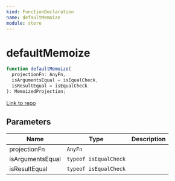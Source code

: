 ```yaml
---
kind: FunctionDeclaration
name: defaultMemoize
module: store
---
```


# defaultMemoize

```ts
function defaultMemoize(
  projectionFn: AnyFn,
  isArgumentsEqual = isEqualCheck,
  isResultEqual = isEqualCheck
): MemoizedProjection;
```

[Link to repo](https://github.com/ngrx/platform/blob/master/modules/store/src/selector.ts#L67-L119)

## Parameters

| Name             | Type                  | Description |
| ---------------- | --------------------- | ----------- |
| projectionFn     | `AnyFn`               |             |
| isArgumentsEqual | `typeof isEqualCheck` |             |
| isResultEqual    | `typeof isEqualCheck` |             |
